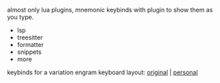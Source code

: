 almost only lua plugins, mnemonic keybinds with plugin to show them as you type.
* lsp
* treesitter
* formatter
* snippets
* more

keybinds for a variation engram keyboard layout: [original](https://engram.dev/) | [personal](https://configure.zsa.io/ergodox-ez/layouts/53DMw/latest/0)
